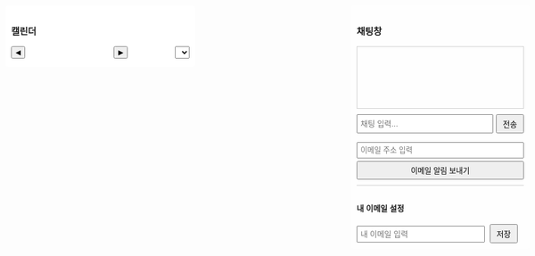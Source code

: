 
<!DOCTYPE html>
<html lang="ko">
<head>
  <meta charset="UTF-8" />
  <meta name="viewport" content="width=device-width, initial-scale=1.0"/>
  <title>3D 캐릭터 HUD, 달력, 이메일 알림 & 말풍선 채팅</title>
  <style>
    body { margin: 0; font-family: Arial, sans-serif; overflow: hidden; }
    /* 오른쪽 HUD: 채팅창 + 이메일 알림 */
    #right-hud {
      position: absolute; top: 10px; right: 10px; padding: 10px;
      background: rgba(255,255,255,0.8); border-radius: 5px; z-index: 20; width: 300px;
    }
    /* 왼쪽 HUD: 달력 UI */
    #left-hud {
      position: absolute; top: 10px; left: 10px; padding: 10px;
      background: rgba(255,255,255,0.9); border-radius: 5px; z-index: 20;
      width: 320px; max-height: 90vh; overflow-y: auto;
    }
    /* 달력 UI 스타일 */
    #calendar-container { margin-top: 10px; }
    #calendar-header { display: flex; align-items: center; justify-content: space-between; margin-bottom: 5px; }
    #calendar-header button { padding: 2px 6px; font-size: 12px; }
    #month-year-label { font-weight: bold; font-size: 14px; }
    #year-select { font-size: 12px; padding: 2px; margin-left: 5px; }
    #calendar-grid {
      display: grid; grid-template-columns: repeat(7, 1fr); gap: 2px;
    }
    #calendar-grid div {
      border: 1px solid #ccc; min-height: 40px; font-size: 12px; padding: 2px;
      position: relative; cursor: pointer;
    }
    #calendar-grid div:hover { background: #f0f0f0; }
    .day-number { position: absolute; top: 2px; left: 2px; font-weight: bold; }
    .event {
      margin-top: 18px; font-size: 10px; color: #333; overflow: hidden;
      text-overflow: ellipsis; white-space: nowrap;
    }
    /* 채팅 로그 */
    #chat-log {
      height: 100px; overflow-y: scroll; border: 1px solid #ccc;
      padding: 5px; margin-top: 10px;
    }
    /* 채팅 입력 영역: 입력창과 전송 버튼을 한 줄에 배치 */
    #chat-input-area {
      display: flex; margin-top: 10px;
    }
    #chat-input { flex: 1; padding: 5px; font-size: 14px; }
    #send-chat-button { padding: 5px 10px; font-size: 14px; margin-left: 5px; }
    /* 사용자 프로필 영역: 내 이메일 입력 및 저장 */
    #user-profile {
      margin-top: 10px; border-top: 1px solid #ccc; padding-top: 10px;
    }
    #user-email-profile {
      width: calc(100% - 70px); padding: 5px; font-size: 14px;
    }
    #save-profile-button {
      padding: 5px 10px; font-size: 14px; margin-left: 5px;
    }
    /* 3D 캔버스 */
    #canvas { position: absolute; width: 100%; height: 100%; z-index: 1; }
    /* 말풍선 스타일 */
    #speech-bubble {
      position: absolute; background: white; padding: 5px 10px;
      border-radius: 10px; font-size: 12px; display: none; z-index: 30;
      white-space: pre-line; pointer-events: none;
    }
  </style>

  <!-- EmailJS 라이브러리 -->
  <script type="text/javascript" src="https://cdn.jsdelivr.net/npm/emailjs-com@3/dist/email.min.js"></script>
  <!-- Three.js 라이브러리 -->
  <script src="https://cdnjs.cloudflare.com/ajax/libs/three.js/r134/three.min.js"></script>
  <script type="text/javascript">
    // EmailJS 초기화 (Public Key를 본인 값으로 교체)
    (function() {
      emailjs.init("3YFtNo1im0qkWpUDE");
    })();

    // 사용자 프로필 이메일을 저장할 변수 (초기에는 빈 문자열)
    let userProfileEmail = "";
    // 관리자 이메일 (관리자에게도 알림을 보내고 싶다면)
    const adminEmail = "admin@example.com"; // 본인 관리자 이메일로 변경

    // 사용자 프로필 저장 함수
    function saveUserProfile() {
      const emailInput = document.getElementById("user-email-profile").value.trim();
      if (emailInput) {
        userProfileEmail = emailInput;
        alert("이메일이 저장되었습니다: " + userProfileEmail);
      } else {
        alert("이메일을 입력해주세요.");
      }
    }

    // 사용자 및 관리자에게 이메일 전송 함수
    function sendEmailPush() {
      // 저장된 이메일이 있으면 사용, 없으면 오른쪽 HUD 입력 필드의 값을 사용
      const emailToSend = userProfileEmail || document.getElementById('user-email').value.trim();
      if (!emailToSend) {
        alert("이메일 주소를 입력해주세요.");
        return;
      }
      const templateParams = {
        to_email: emailToSend,
        subject: "푸시 알림",
        message: "이것은 프론트엔드에서 전송한 이메일 알림입니다."
      };
      emailjs.send("171514115990-llkmtm1154n", "template_lmj91jt", templateParams)
        .then(function(response) {
          alert("사용자에게 이메일이 전송되었습니다!");
          // 관리자에게도 이메일 전송
          sendEmailToAdmin();
        }, function(error) {
          alert("이메일 전송에 실패했습니다: " + JSON.stringify(error));
        });
    }
    function sendEmailToAdmin() {
      const templateParamsAdmin = {
        to_email: adminEmail,
        subject: "사용자 알림 요청",
        message: "사용자가 알림을 요청했습니다."
      };
      emailjs.send("171514115990-llkmtm1154n", "template_lmj91jt", templateParamsAdmin)
        .then(function(response) {
          console.log("관리자에게 이메일이 전송되었습니다!");
        }, function(error) {
          console.log("관리자 이메일 전송 실패: " + JSON.stringify(error));
        });
    }

    // 말풍선 관련 함수
    function updateBubblePosition() {
      const bubble = document.getElementById('speech-bubble');
      // 캐릭터 head의 월드 좌표 구하기
      const headWorldPos = new THREE.Vector3();
      head.getWorldPosition(headWorldPos);
      // 화면 좌표로 변환
      const screenPos = headWorldPos.project(camera);
      bubble.style.left = ((screenPos.x * 0.5 + 0.5) * window.innerWidth) + "px";
      bubble.style.top = ((1 - (screenPos.y * 0.5 + 0.5)) * window.innerHeight - 50) + "px";
    }
    function showSpeechBubbleInChunks(text, chunkSize = 15, delay = 3000) {
      const bubble = document.getElementById('speech-bubble');
      const chunks = [];
      for (let i = 0; i < text.length; i += chunkSize) {
        chunks.push(text.slice(i, i + chunkSize));
      }
      let index = 0;
      function showNextChunk() {
        if (index < chunks.length) {
          bubble.textContent = chunks[index];
          bubble.style.display = 'block';
          index++;
          setTimeout(showNextChunk, delay);
        } else {
          setTimeout(() => bubble.style.display = 'none', 3000);
        }
      }
      showNextChunk();
    }
  </script>
</head>
<body>
  <!-- 오른쪽 HUD: 채팅 및 이메일 알림 입력 -->
  <div id="right-hud">
    <h3>채팅창</h3>
    <div id="chat-log"></div>
    <!-- 채팅 입력 영역: 입력창과 전송 버튼 -->
    <div id="chat-input-area">
      <input type="text" id="chat-input" placeholder="채팅 입력..." />
      <button id="send-chat-button" onclick="sendChat()">전송</button>
    </div>
    <br/>
    <input type="email" id="user-email" placeholder="이메일 주소 입력" style="width: 100%; padding: 5px; margin-bottom: 5px;" />
    <button onclick="sendEmailPush()" style="width: 100%; padding: 5px;">이메일 알림 보내기</button>
    <!-- 사용자 프로필 영역 (채팅창 하단) -->
    <div id="user-profile">
      <h4>내 이메일 설정</h4>
      <input type="email" id="user-email-profile" placeholder="내 이메일 입력" />
      <button id="save-profile-button" onclick="saveUserProfile()">저장</button>
    </div>
  </div>

  <!-- 왼쪽 HUD: 달력 UI -->
  <div id="left-hud">
    <h3>캘린더</h3>
    <div id="calendar-container">
      <div id="calendar-header">
        <button id="prev-month">◀</button>
        <span id="month-year-label"></span>
        <button id="next-month">▶</button>
        <select id="year-select"></select>
      </div>
      <div id="calendar-grid"></div>
    </div>
  </div>

  <!-- 말풍선 (3D 캐릭터 말풍선) -->
  <div id="speech-bubble"></div>

  <!-- 3D 캔버스 -->
  <canvas id="canvas"></canvas>

  <script>
    /* ====================================
       3D 씬 설정 (캐릭터, 배경, 날씨 효과 등)
    ==================================== */
    let currentWeather = "";
    const scene = new THREE.Scene();
    const camera = new THREE.PerspectiveCamera(75, window.innerWidth/window.innerHeight, 0.1, 1000);
    const renderer = new THREE.WebGLRenderer({ canvas: document.getElementById('canvas'), alpha: true });
    renderer.setSize(window.innerWidth, window.innerHeight);
    camera.position.set(5, 5, 10);
    camera.lookAt(0, 0, 0);

    const directionalLight = new THREE.DirectionalLight(0xffffff, 1);
    directionalLight.position.set(5, 10, 7).normalize();
    scene.add(directionalLight);
    scene.add(new THREE.AmbientLight(0x333333));

    // 태양 객체
    const sunMaterial = new THREE.MeshStandardMaterial({ color: 0xffcc00, emissive: 0xff9900, transparent: true, opacity: 0 });
    const sun = new THREE.Mesh(new THREE.SphereGeometry(1.5, 64, 64), sunMaterial);
    scene.add(sun);

    // 달 객체
    const moonMaterial = new THREE.MeshStandardMaterial({ color: 0xcccccc, emissive: 0x222222, transparent: true, opacity: 1 });
    const moon = new THREE.Mesh(new THREE.SphereGeometry(1.2, 64, 64), moonMaterial);
    scene.add(moon);

    // 별, 반딧불 생성
    const stars = [], fireflies = [];
    for (let i = 0; i < 100; i++) {
      const star = new THREE.Mesh(new THREE.SphereGeometry(0.03, 8, 8), new THREE.MeshBasicMaterial({ color: 0xffffff }));
      star.position.set((Math.random()-0.5)*50, (Math.random()-0.5)*30, -10);
      scene.add(star);
      stars.push(star);
    }
    for (let i = 0; i < 30; i++) {
      const firefly = new THREE.Mesh(new THREE.SphereGeometry(0.05, 8, 8), new THREE.MeshBasicMaterial({ color: 0xffff99 }));
      firefly.position.set((Math.random()-0.5)*20, (Math.random()-0.5)*10, -5);
      scene.add(firefly);
      fireflies.push(firefly);
    }

    // 고해상도 콩크리트 바닥 (Y = -2)
    const floorGeometry = new THREE.PlaneGeometry(200, 200, 128, 128);
    const floorMaterial = new THREE.MeshStandardMaterial({ color: 0x808080, roughness: 1, metalness: 0 });
    const floor = new THREE.Mesh(floorGeometry, floorMaterial);
    floor.rotation.x = -Math.PI/2;
    floor.position.y = -2;
    scene.add(floor);

    // 배경 그룹 (빌딩, 집, 가로등)
    const backgroundGroup = new THREE.Group();
    scene.add(backgroundGroup);
    function createBuilding(width, height, depth, color) {
      const geometry = new THREE.BoxGeometry(width, height, depth);
      const material = new THREE.MeshStandardMaterial({ color: color, roughness: 0.7, metalness: 0.1 });
      return new THREE.Mesh(geometry, material);
    }
    function createHouse(width, height, depth, baseColor, roofColor) {
      const houseGroup = new THREE.Group();
      const base = new THREE.Mesh(new THREE.BoxGeometry(width, height, depth),
                                  new THREE.MeshStandardMaterial({ color: baseColor, roughness: 0.8 }));
      base.position.y = -2 + height/2;
      houseGroup.add(base);
      const roof = new THREE.Mesh(new THREE.ConeGeometry(width * 0.8, height * 0.6, 4),
                                  new THREE.MeshStandardMaterial({ color: roofColor, roughness: 0.8 }));
      roof.position.y = -2 + height + (height * 0.6)/2;
      roof.rotation.y = Math.PI/4;
      houseGroup.add(roof);
      return houseGroup;
    }
    // 빌딩 배치 (5열×2행)
    for (let i = 0; i < 10; i++) {
      const width = Math.random() * 2 + 2;
      const height = Math.random() * 10 + 10;
      const depth = Math.random() * 2 + 2;
      const building = createBuilding(width, height, depth, 0x555555);
      const col = i % 5;
      const row = Math.floor(i / 5);
      const x = -20 + col * 10;
      const z = -15 - row * 10;
      building.position.set(x, -2 + height/2, z);
      backgroundGroup.add(building);
    }
    // 집 배치 (1행, 캐릭터 뒤쪽, Z = -5)
    for (let i = 0; i < 5; i++) {
      const width = Math.random() * 2 + 3;
      const height = Math.random() * 2 + 3;
      const depth = Math.random() * 2 + 3;
      const house = createHouse(width, height, depth, 0xa0522d, 0x8b0000);
      const x = -10 + i * 10;
      const z = -5;
      house.position.set(x, 0, z);
      backgroundGroup.add(house);
    }
    // 단일 가로등: 캐릭터 옆에 배치
    function createStreetlight() {
      const lightGroup = new THREE.Group();
      const pole = new THREE.Mesh(new THREE.CylinderGeometry(0.1, 0.1, 4, 8),
                                    new THREE.MeshBasicMaterial({ color: 0x333333 }));
      pole.position.y = 2;
      lightGroup.add(pole);
      const lamp = new THREE.Mesh(new THREE.SphereGeometry(0.2, 8, 8),
                                    new THREE.MeshBasicMaterial({ color: 0xffcc00 }));
      lamp.position.y = 4.2;
      lightGroup.add(lamp);
      const lampLight = new THREE.PointLight(0xffcc00, 1, 10);
      lampLight.position.set(0, 4.2, 0);
      lightGroup.add(lampLight);
      return lightGroup;
    }
    const characterStreetlight = createStreetlight();
    characterStreetlight.position.set(1, -2, 0);
    scene.add(characterStreetlight);

    // 날씨 효과 – 비
    let rainGroup = new THREE.Group();
    scene.add(rainGroup);
    function initRain() {
      const rainCount = 1000;
      const rainGeometry = new THREE.BufferGeometry();
      const positions = new Float32Array(rainCount * 3);
      for (let i = 0; i < rainCount; i++) {
        positions[i * 3] = Math.random() * 100 - 50;
        positions[i * 3 + 1] = Math.random() * 50;
        positions[i * 3 + 2] = Math.random() * 100 - 50;
      }
      rainGeometry.setAttribute("position", new THREE.BufferAttribute(positions, 3));
      const rainMaterial = new THREE.PointsMaterial({ color: 0xaaaaee, size: 0.1, transparent: true, opacity: 0.6 });
      const rainParticles = new THREE.Points(rainGeometry, rainMaterial);
      rainGroup.add(rainParticles);
    }
    initRain();
    rainGroup.visible = false;

    // 날씨 효과 – 구름 (하나의 구름)
    let houseCloudGroup = new THREE.Group();
    function createHouseCloud() {
      const cloud = new THREE.Group();
      const cloudMat = new THREE.MeshLambertMaterial({ color: 0xffffff, transparent: true, opacity: 0.9 });
      const sphere1 = new THREE.Mesh(new THREE.SphereGeometry(2, 32, 32), cloudMat);
      sphere1.position.set(0, 0, 0);
      const sphere2 = new THREE.Mesh(new THREE.SphereGeometry(1.8, 32, 32), cloudMat);
      sphere2.position.set(2.2, 0.7, 0);
      const sphere3 = new THREE.Mesh(new THREE.SphereGeometry(2.1, 32, 32), cloudMat);
      sphere3.position.set(-2.2, 0.5, 0);
      cloud.add(sphere1, sphere2, sphere3);
      cloud.userData.initialPos = cloud.position.clone();
      return cloud;
    }
    const singleCloud = createHouseCloud();
    houseCloudGroup.add(singleCloud);
    houseCloudGroup.position.set(0, 5, -10);
    scene.add(houseCloudGroup);
    function updateHouseClouds() {
      singleCloud.position.x += 0.02;
      if (singleCloud.position.x > 5) { singleCloud.position.x = -5; }
    }

    // 날씨 효과 – 번개
    let lightningLight = new THREE.PointLight(0xffffff, 0, 500);
    lightningLight.position.set(0, 50, 0);
    scene.add(lightningLight);
    function updateWeatherEffects() {
      if (currentWeather.indexOf("비") !== -1 || currentWeather.indexOf("소나기") !== -1) {
        rainGroup.visible = true;
      } else { rainGroup.visible = false; }
      if (currentWeather.indexOf("구름") !== -1) {
        houseCloudGroup.visible = true;
      } else { houseCloudGroup.visible = false; }
    }

    // 캐릭터 생성
    const characterGroup = new THREE.Group();
    const charBody = new THREE.Mesh(new THREE.BoxGeometry(1, 1.5, 0.5), new THREE.MeshStandardMaterial({ color: 0x00cc66 }));
    const head = new THREE.Mesh(new THREE.SphereGeometry(0.5, 32, 32), new THREE.MeshStandardMaterial({ color: 0xffcc66 }));
    head.position.y = 1.2;
    const eyeMat = new THREE.MeshBasicMaterial({ color: 0x000000 });
    const leftEye = new THREE.Mesh(new THREE.SphereGeometry(0.07, 16, 16), eyeMat);
    const rightEye = new THREE.Mesh(new THREE.SphereGeometry(0.07, 16, 16), eyeMat);
    leftEye.position.set(-0.2, 1.3, 0.45);
    rightEye.position.set(0.2, 1.3, 0.45);
    const mouth = new THREE.Mesh(new THREE.BoxGeometry(0.2, 0.05, 0.05), new THREE.MeshStandardMaterial({ color: 0xff3366 }));
    mouth.position.set(0, 1.1, 0.51);
    const leftBrow = new THREE.Mesh(new THREE.BoxGeometry(0.3, 0.05, 0.05), eyeMat);
    const rightBrow = new THREE.Mesh(new THREE.BoxGeometry(0.3, 0.05, 0.05), eyeMat);
    leftBrow.position.set(-0.2, 1.45, 0.45);
    rightBrow.position.set(0.2, 1.45, 0.45);
    const leftArm = new THREE.Mesh(new THREE.BoxGeometry(0.2, 1, 0.2), charBody.material);
    const rightArm = new THREE.Mesh(new THREE.BoxGeometry(0.2, 1, 0.2), charBody.material);
    leftArm.position.set(-0.7, 0.4, 0);
    rightArm.position.set(0.7, 0.4, 0);
    const legMat = new THREE.MeshStandardMaterial({ color: 0x3366cc });
    const leftLeg = new THREE.Mesh(new THREE.BoxGeometry(0.3, 1, 0.3), legMat);
    const rightLeg = new THREE.Mesh(new THREE.BoxGeometry(0.3, 1, 0.3), legMat);
    leftLeg.position.set(-0.35, -1, 0);
    rightLeg.position.set(0.35, -1, 0);
    characterGroup.add(charBody, head, leftEye, rightEye, mouth, leftBrow, rightBrow, leftArm, rightArm, leftLeg, rightLeg);
    characterGroup.position.y = -1;
    scene.add(characterGroup);
    const characterLight = new THREE.PointLight(0xffee88, 1, 15);
    scene.add(characterLight);

    /* ====================================
       채팅 관련 함수
    ==================================== */
    async function getWeather() {
      return "맑음";
    }
    function appendToChatLog(message) {
      const chatLog = document.getElementById("chat-log");
      chatLog.innerHTML += "<div>" + message + "</div>";
      chatLog.scrollTop = chatLog.scrollHeight;
    }
    async function sendChat() {
      const inputEl = document.getElementById("chat-input");
      const input = inputEl.value.trim();
      let response = "";
      if (!input) return;
      const lowerInput = input.toLowerCase();
      if (lowerInput.includes("안녕")) {
        response = "안녕하세요, 주인님! 오늘 기분은 어떠세요?";
        characterGroup.children[7].rotation.z = Math.PI/4;
        setTimeout(() => { characterGroup.children[7].rotation.z = 0; }, 1000);
      }
      else if (lowerInput.includes("캐릭터 넌 누구야")) {
        response = "저는 당신의 개인 비서에요.";
      }
      else if (lowerInput.includes("일정")) {
        response = "캘린더는 좌측에서 확인하세요.";
      }
      else if (lowerInput.includes("날씨") && (lowerInput.includes("알려") || lowerInput.includes("어때"))) {
        const weather = await getWeather();
        response = `현재 날씨는 ${weather}입니다.`;
      }
      else if (lowerInput.includes("캐릭터 춤춰줘")) {
        response = "춤출게요!";
        const danceInterval = setInterval(() => {
          characterGroup.children[7].rotation.z = Math.sin(Date.now() * 0.01) * Math.PI/4;
          head.rotation.y = Math.sin(Date.now() * 0.01) * Math.PI/8;
        }, 50);
        setTimeout(() => {
          clearInterval(danceInterval);
          characterGroup.children[7].rotation.z = 0;
          head.rotation.y = 0;
        }, 3000);
      }
      else {
        response = "죄송해요, 잘 이해하지 못했어요. 다시 한 번 말씀해주시겠어요?";
      }
      appendToChatLog("사용자: " + input);
      appendToChatLog("캐릭터: " + response);
      showSpeechBubbleInChunks(response);
      inputEl.value = "";
    }
    document.getElementById("chat-input").addEventListener("keydown", function(e) {
      if (e.key === "Enter") { sendChat(); }
    });
    setInterval(() => {
      const now = new Date();
      if (now.getHours() === 8 && now.getMinutes() === 0) {
        appendToChatLog("캐릭터: 주인님, 일어날 시간이에요!");
      } else if (now.getHours() === 12 && now.getMinutes() === 0) {
        appendToChatLog("캐릭터: 식사하실 시간이에요!");
      } else if (now.getHours() === 22 && now.getMinutes() === 0) {
        appendToChatLog("캐릭터: 주무실 시간이에요 zzzz");
      }
    }, 60000);

    /* ====================================
       애니메이션 루프 (3D 씬 업데이트)
    ==================================== */
    function animate() {
      requestAnimationFrame(animate);
      const now = new Date();
      const headWorldPos = new THREE.Vector3();
      head.getWorldPosition(headWorldPos);
      const orbitCenter = headWorldPos.clone().add(new THREE.Vector3(0, 2, 0));
      const totalMin = now.getHours()*60 + now.getMinutes();
      const angle = (totalMin/1440)*Math.PI*2;
      const radius = 3;
      const sunPos = new THREE.Vector3(
        orbitCenter.x + Math.cos(angle)*radius,
        orbitCenter.y + Math.sin(angle)*radius,
        orbitCenter.z
      );
      sun.position.copy(sunPos);
      const moonAngle = angle + Math.PI;
      const moonPos = new THREE.Vector3(
        orbitCenter.x + Math.cos(moonAngle)*radius,
        orbitCenter.y + Math.sin(moonAngle)*radius,
        orbitCenter.z
      );
      moon.position.copy(moonPos);
      const t = now.getHours() + now.getMinutes()/60;
      let sunOpacity = 0, moonOpacity = 0;
      if(t < 6) { sunOpacity = 0; moonOpacity = 1; }
      else if(t < 7) { let factor = (t-6); sunOpacity = factor; moonOpacity = 1-factor; }
      else if(t < 17) { sunOpacity = 1; moonOpacity = 0; }
      else if(t < 18) { let factor = (t-17); sunOpacity = 1-factor; moonOpacity = factor; }
      else { sunOpacity = 0; moonOpacity = 1; }
      sun.material.opacity = sunOpacity;
      moon.material.opacity = moonOpacity;
      const isDay = t >= 7 && t < 17;
      scene.background = new THREE.Color(isDay ? 0x87CEEB : 0x000033);
      stars.forEach(s => s.visible = !isDay);
      fireflies.forEach(f => f.visible = !isDay);
      characterStreetlight.traverse(child => {
        if(child instanceof THREE.PointLight) { child.intensity = isDay ? 0 : 1; }
      });
      characterLight.position.copy(characterGroup.position).add(new THREE.Vector3(0,5,0));
      characterLight.intensity = isDay ? 0 : 1;
      characterGroup.position.y = -1;
      characterGroup.rotation.x = 0;
      if(rainGroup.visible) {
        const rainPoints = rainGroup.children[0];
        const positions = rainPoints.geometry.attributes.position.array;
        for(let i=0; i<positions.length; i+=3) {
          positions[i+1] -= 0.5;
          if(positions[i+1] < 0) { positions[i+1] = Math.random()*50+20; }
        }
        rainPoints.geometry.attributes.position.needsUpdate = true;
      }
      if(currentWeather.indexOf("번개") !== -1 || currentWeather.indexOf("뇌우") !== -1) {
        if(Math.random() < 0.001) {
          lightningLight.intensity = 5;
          setTimeout(() => { lightningLight.intensity = 0; }, 100);
        }
      }
      updateHouseClouds();
      characterStreetlight.position.set(characterGroup.position.x+1, -2, characterGroup.position.z);
      updateBubblePosition();
      renderer.render(scene, camera);
    }
    animate();

    /* ====================================
       달력 UI
    ==================================== */
    let currentYear, currentMonth;
    function initCalendar() {
      const now = new Date();
      currentYear = now.getFullYear();
      currentMonth = now.getMonth();
      populateYearSelect();
      renderCalendar(currentYear, currentMonth);
      document.getElementById("prev-month").addEventListener("click", () => {
        currentMonth--;
        if(currentMonth < 0) { currentMonth = 11; currentYear--; }
        renderCalendar(currentYear, currentMonth);
      });
      document.getElementById("next-month").addEventListener("click", () => {
        currentMonth++;
        if(currentMonth > 11) { currentMonth = 0; currentYear++; }
        renderCalendar(currentYear, currentMonth);
      });
      document.getElementById("year-select").addEventListener("change", (e) => {
        currentYear = parseInt(e.target.value);
        renderCalendar(currentYear, currentMonth);
      });
    }
    function populateYearSelect() {
      const yearSelect = document.getElementById("year-select");
      yearSelect.innerHTML = "";
      for(let y = 2020; y <= 2070; y++) {
        const option = document.createElement("option");
        option.value = y;
        option.textContent = y;
        if(y === currentYear) option.selected = true;
        yearSelect.appendChild(option);
      }
    }
    function renderCalendar(year, month) {
      const monthNames = ["1월","2월","3월","4월","5월","6월","7월","8월","9월","10월","11월","12월"];
      document.getElementById("month-year-label").textContent = `${year}년 ${monthNames[month]}`;
      const grid = document.getElementById("calendar-grid");
      grid.innerHTML = "";
      const daysOfWeek = ["일","월","화","수","목","금","토"];
      daysOfWeek.forEach((day) => {
        const th = document.createElement("div");
        th.style.fontWeight = "bold";
        th.style.textAlign = "center";
        th.textContent = day;
        grid.appendChild(th);
      });
      const firstDay = new Date(year, month, 1).getDay();
      const daysInMonth = new Date(year, month+1, 0).getDate();
      for(let i = 0; i < firstDay; i++) {
        grid.appendChild(document.createElement("div"));
      }
      for(let d = 1; d <= daysInMonth; d++) {
        const cell = document.createElement("div");
        cell.innerHTML = `<div class="day-number">${d}</div>
                          <div class="event" id="event-${year}-${month+1}-${d}"></div>`;
        cell.addEventListener("click", () => {
          const eventText = prompt(`${year}-${month+1}-${d} 일정 입력:`);
          if(eventText) { addEventToDay(`${year}-${month+1}-${d}`, eventText); }
        });
        grid.appendChild(cell);
      }
    }
    function addEventToDay(dateStr, eventText) {
      const eventDiv = document.getElementById(`event-${dateStr}`);
      if(eventDiv) {
        if(eventDiv.textContent) { eventDiv.textContent += "; " + eventText; }
        else { eventDiv.textContent = eventText; }
      }
    }
    window.addEventListener("load", () => {
      initCalendar();
      appendToChatLog("캐릭터: 환영합니다! 무엇을 도와드릴까요?");
    });
  </script>
</body>
</html>
